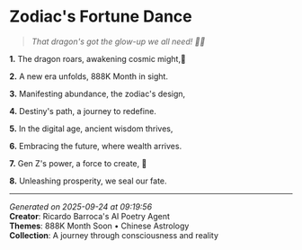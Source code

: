 # Zodiac's Fortune Dance

> *That dragon's got the glow-up we all need! 🐉🔥*

**1.** The dragon roars, awakening cosmic might,🐉


**2.** A new era unfolds, 888K Month in sight.


**3.** Manifesting abundance, the zodiac's design,


**4.** Destiny's path, a journey to redefine.


**5.** In the digital age, ancient wisdom thrives,


**6.** Embracing the future, where wealth arrives.


**7.** Gen Z's power, a force to create, 💫


**8.** Unleashing prosperity, we seal our fate.



---

*Generated on 2025-09-24 at 09:19:56*  
**Creator**: Ricardo Barroca's AI Poetry Agent  
**Themes**: 888K Month Soon • Chinese Astrology  
**Collection**: A journey through consciousness and reality